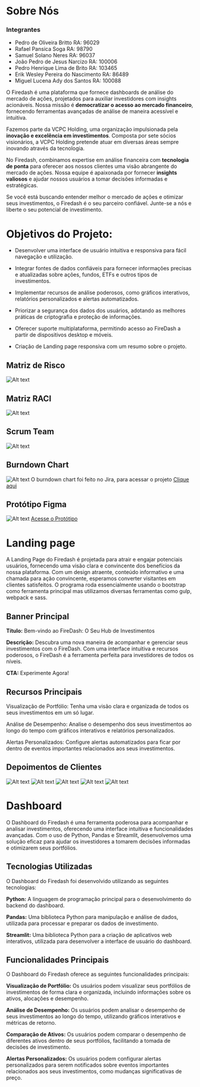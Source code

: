 # Sobre Nós

### Integrantes
- Pedro de Oliveira Britto RA: 96029
- Rafael Pansica Soga RA: 98790
- Samuel Solano Neres RA: 96037
- João Pedro de Jesus Narcizo RA: 100006
- Pedro Henrique Lima de Brito RA: 103465
- Erik Wesley Pereira do Nascimento RA: 86489
- Miguel Lucena Ady dos Santos RA: 100088

O Firedash é uma plataforma que fornece dashboards de análise do mercado de ações, projetados para auxiliar investidores com insights acionáveis. Nossa missão é **democratizar o acesso ao mercado financeiro**, fornecendo ferramentas avançadas de análise de maneira acessível e intuitiva.

Fazemos parte da VCPC Holding, uma organização impulsionada pela **inovação e excelência em investimentos**. Composta por sete sócios visionários, a VCPC Holding pretende atuar em diversas áreas sempre inovando através da tecnologia.

No Firedash, combinamos expertise em análise financeira com **tecnologia de ponta** para oferecer aos nossos clientes uma visão abrangente do mercado de ações. Nossa equipe é apaixonada por fornecer **insights valiosos** e ajudar nossos usuários a tomar decisões informadas e estratégicas.

Se você está buscando entender melhor o mercado de ações e otimizar seus investimentos, o Firedash é o seu parceiro confiável. Junte-se a nós e liberte o seu potencial de investimento.

# Objetivos do Projeto:

-   Desenvolver uma interface de usuário intuitiva e responsiva para fácil navegação e utilização.
    
-   Integrar fontes de dados confiáveis para fornecer informações precisas e atualizadas sobre ações, fundos, ETFs e outros tipos de investimentos.
    
-   Implementar recursos de análise poderosos, como gráficos interativos, relatórios personalizados e alertas automatizados.
    
-   Priorizar a segurança dos dados dos usuários, adotando as melhores práticas de criptografia e proteção de informações.
    
-   Oferecer suporte multiplataforma, permitindo acesso ao FireDash a partir de dispositivos desktop e móveis.
    
-   Criação de Landing page responsiva com um resumo sobre o projeto.

## Matriz de Risco
![Alt text](arquivos_trabalho/matriz_risco.jpg)

## Matriz RACI
![Alt text](arquivos_trabalho/raci.png)

## Scrum Team
![Alt text](arquivos_trabalho/scrum.png)

## Burndown Chart
![Alt text](arquivos_trabalho/burndown_chart_sprt_1.png)
O burndown chart foi feito no Jira, para acessar o projeto [Clique aqui](https://samuesolano.atlassian.net/jira/software/c/projects/VCPC/boards/1/backlog)

## Protótipo Figma
![Alt text](arquivos_trabalho/prototipo_landing_page.png)
[Acesse o Protótipo](https://www.figma.com/design/oUEKnigQu0d8IoD0tN7dva/Firedash?node-id=0%3A1&t=5qiNm5c8tnQCta1C-1)

# Landing page

A Landing Page do Firedash é projetada para atrair e engajar potenciais usuários, fornecendo uma visão clara e convincente dos benefícios da nossa plataforma. Com um design atraente, conteúdo informativo e uma chamada para ação convincente, esperamos converter visitantes em clientes satisfeitos. O programa roda essencialmente usando o bootstrap como ferramenta principal mas utilizamos diversas ferramentas como gulp, webpack e sass.

## Banner Principal

**Título:** Bem-vindo ao FireDash: O Seu Hub de Investimentos

**Descrição:** Descubra uma nova maneira de acompanhar e gerenciar seus investimentos com o FireDash. Com uma interface intuitiva e recursos poderosos, o FireDash é a ferramenta perfeita para investidores de todos os níveis.

**CTA:** Experimente Agora!

## Recursos Principais

Visualização de Portfólio: Tenha uma visão clara e organizada de todos os seus investimentos em um só lugar.

Análise de Desempenho: Analise o desempenho dos seus investimentos ao longo do tempo com gráficos interativos e relatórios personalizados.

Alertas Personalizados: Configure alertas automatizados para ficar por dentro de eventos importantes relacionados aos seus investimentos.

## Depoimentos de Clientes

![Alt text](arquivos_trabalho/testemunho1.jpeg)
![Alt text](arquivos_trabalho/testemunho2.jpeg)
![Alt text](arquivos_trabalho/testemunho3.jpeg)
![Alt text](arquivos_trabalho/testemunho4.jpeg)
![Alt text](arquivos_trabalho/testemunho5.jpeg)

# Dashboard

O Dashboard do Firedash é uma ferramenta poderosa para acompanhar e analisar investimentos, oferecendo uma interface intuitiva e funcionalidades avançadas. Com o uso de Python, Pandas e Streamlit, desenvolvemos uma solução eficaz para ajudar os investidores a tomarem decisões informadas e otimizarem seus portfólios.

## Tecnologias Utilizadas

O Dashboard do Firedash foi desenvolvido utilizando as seguintes tecnologias:

**Python:** A linguagem de programação principal para o desenvolvimento do backend do dashboard.

**Pandas:** Uma biblioteca Python para manipulação e análise de dados, utilizada para processar e preparar os dados de investimento.

**Streamlit:** Uma biblioteca Python para a criação de aplicativos web interativos, utilizada para desenvolver a interface de usuário do dashboard.

## Funcionalidades Principais

O Dashboard do Firedash oferece as seguintes funcionalidades principais:

**Visualização de Portfólio:** Os usuários podem visualizar seus portfólios de investimentos de forma clara e organizada, incluindo informações sobre os ativos, alocações e desempenho.

**Análise de Desempenho:** Os usuários podem analisar o desempenho de seus investimentos ao longo do tempo, utilizando gráficos interativos e métricas de retorno.
 
**Comparação de Ativos:** Os usuários podem comparar o desempenho de diferentes ativos dentro de seus portfólios, facilitando a tomada de decisões de investimento.
 
**Alertas Personalizados:** Os usuários podem configurar alertas personalizados para serem notificados sobre eventos importantes relacionados aos seus investimentos, como mudanças significativas de preço.
